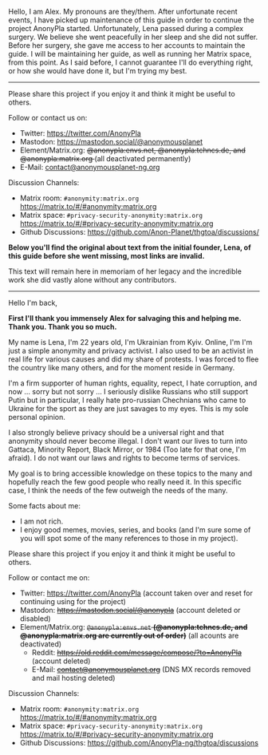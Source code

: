 Hello, I am Alex. My pronouns are they/them. After unfortunate recent events, I have picked up maintenance of this guide in order to continue the project AnonyPla started. Unfortunately, Lena passed during a complex surgery. We believe she went peacefully in her sleep and she did not suffer. Before her surgery, she gave me access to her accounts to maintain the guide. I will be maintaining her guide, as well as running her Matrix space, from this point. As I said before, I cannot guarantee I'll do everything right, or how she would have done it, but I'm trying my best.

---

Please share this project if you enjoy it and think it might be useful to others.

Follow or contact us on: 
- Twitter: <https://twitter.com/AnonyPla>
- Mastodon: <https://mastodon.social/@anonymousplanet>
- Element/Matrix.org: <del>@anonypla:envs.net, @anonypla:tchncs.de, and @anonypla:matrix.org </del> (all deactivated permanently)
- E-Mail: <contact@anonymousplanet-ng.org>

Discussion Channels:
- Matrix room: ```#anonymity:matrix.org``` <https://matrix.to/#/#anonymity:matrix.org>
- Matrix space: ```#privacy-security-anonymity:matrix.org``` <https://matrix.to/#/#privacy-security-anonymity:matrix.org>
- Github Discussions: <https://github.com/Anon-Planet/thgtoa/discussions/>

**Below you'll find the original about text from the initial founder, Lena, of this guide before she went missing, most links are invalid.**

This text will remain here in memoriam of her legacy and the incredible work she did vastly alone without any contributors. 

---
  
Hello I'm back,

**First I'll thank you immensely Alex for salvaging this and helping me. Thank you. Thank you so much.**

My name is Lena, I'm 22 years old, I'm Ukrainian from Kyiv. Online, I'm I'm just a simple anonymity and privacy activist.
I also used to be an activist in real life for various causes and did my share of protests. I was forced to flee the country like many others, and for the moment reside in Germany.

I'm a firm supporter of human rights, equality, repect, I hate corruption, and now ... sorry but not sorry ... I seriously dislike Russians who still support Putin but in particular, I really hate pro-russian Chechnians who came to Ukraine for the sport as they are just savages to my eyes. This is my sole personal opinion.

I also strongly believe privacy should be a universal right and that anonymity should never become illegal. I don't want our lives to turn into Gattaca, Minority Report, Black Mirror, or 1984 (Too late for that one, I'm afraid). I do not want our laws and rights to become terms of services.

My goal is to bring accessible knowledge on these topics to the many and hopefully reach the few good people who really need it. In this specific case, I think the needs of the few outweigh the needs of the many.

Some facts about me:
- I am not rich.
- I enjoy good memes, movies, series, and books (and I'm sure some of you will spot some of the many references to those in my project).

Please share this project if you enjoy it and think it might be useful to others.

Follow or contact me on: 
- Twitter: <https://twitter.com/AnonyPla> (account taken over and reset for continuing using for the project)
- Mastodon: <del><https://mastodon.social/@anonypla></del> (account deleted or disabled)
- Element/Matrix.org: <del>```@anonypla:envs.net``` **(@anonypla:tchncs.de, and @anonypla:matrix.org are currently out of order)**</del> (all acounts are deactivated)
  - Reddit: <del><https://old.reddit.com/message/compose/?to=AnonyPla></del> (account deleted)
  - E-Mail: <del><contact@anonymousplanet.org></del> (DNS MX records removed and mail hosting deleted)

Discussion Channels:
- Matrix room: ```#anonymity:matrix.org``` <https://matrix.to/#/#anonymity:matrix.org>
- Matrix space: ```#privacy-security-anonymity:matrix.org``` <https://matrix.to/#/#privacy-security-anonymity:matrix.org>
- Github Discussions: <https://github.com/AnonyPla-ng/thgtoa/discussions>
